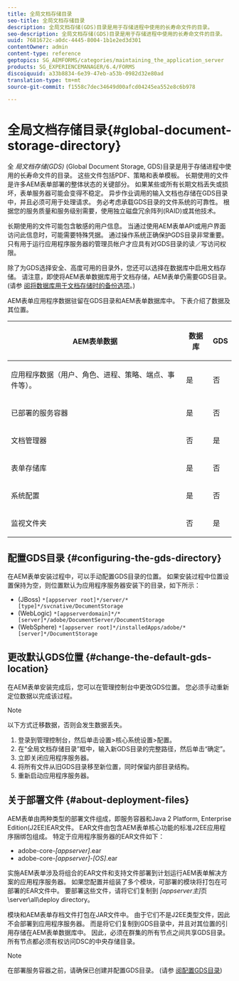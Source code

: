 ```yaml
---
title: 全局文档存储目录
seo-title: 全局文档存储目录
description: 全局文档存储(GDS)目录是用于存储进程中使用的长寿命文件的目录。
seo-description: 全局文档存储(GDS)目录是用于存储进程中使用的长寿命文件的目录。
uuid: 7681672c-a0dc-4445-8004-1b1e2ed3d301
contentOwner: admin
content-type: reference
geptopics: SG_AEMFORMS/categories/maintaining_the_application_server
products: SG_EXPERIENCEMANAGER/6.4/FORMS
discoiquuid: a33b8834-6e39-47eb-a53b-0982d32e80ad
translation-type: tm+mt
source-git-commit: f1558c7dec34649d00afcd04245ea552e8c6b978

---
```



# 全局文档存储目录{#global-document-storage-directory}

全 *局文档存储(GDS)* (Global Document Storage, GDS)目录是用于存储进程中使用的长寿命文件的目录。 这些文件包括PDF、策略和表单模板。 长期使用的文件是许多AEM表单部署的整体状态的关键部分。 如果某些或所有长期文档丢失或损坏，表单服务器可能会变得不稳定。 异步作业调用的输入文档也存储在GDS目录中，并且必须可用于处理请求。 务必考虑承载GDS目录的文件系统的可靠性。 根据您的服务质量和服务级别需要，使用独立磁盘冗余阵列(RAID)或其他技术。

长期使用的文件可能包含敏感的用户信息。 当通过使用AEM表单API或用户界面访问此信息时，可能需要特殊凭据。 通过操作系统正确保护GDS目录非常重要。 只有用于运行应用程序服务器的管理员帐户才应具有对GDS目录的读／写访问权限。

除了为GDS选择安全、高度可用的目录外，您还可以选择在数据库中启用文档存储。 请注意，即使将AEM表单数据库用于文档存储，AEM表单仍需要GDS目录。 (请参 [阅将数据库用于文档存储时的备份选项](/help/forms/using/admin-help/files-back-recover.md#backup-options-when-database-is-used-for-document-storage)。)

AEM表单应用程序数据驻留在GDS目录和AEM表单数据库中。 下表介绍了数据及其位置。

<table> 
 <thead> 
  <tr> 
   <th><p>AEM表单数据</p></th> 
   <th><p>数据库</p></th> 
   <th><p>GDS</p></th> 
  </tr> 
 </thead> 
 <tbody>
  <tr> 
   <td><p>应用程序数据（用户、角色、进程、策略、端点、事件等）。</p></td> 
   <td><p>是</p></td> 
   <td><p>否</p></td> 
  </tr> 
  <tr> 
   <td><p>已部署的服务容器</p></td> 
   <td><p>是</p></td> 
   <td><p>否</p></td> 
  </tr> 
  <tr> 
   <td><p>文档管理器 </p></td> 
   <td><p>否</p></td> 
   <td><p>是</p></td> 
  </tr> 
  <tr> 
   <td><p>表单存储库</p></td> 
   <td><p>是</p></td> 
   <td><p>否</p></td> 
  </tr> 
  <tr> 
   <td><p>系统配置</p></td> 
   <td><p>是</p></td> 
   <td><p>否</p></td> 
  </tr> 
  <tr> 
   <td><p>监视文件夹</p></td> 
   <td><p>否</p></td> 
   <td><p>是</p></td> 
  </tr> 
 </tbody> 
</table>

## 配置GDS目录 {#configuring-the-gds-directory}

在AEM表单安装过程中，可以手动配置GDS目录的位置。 如果安装过程中位置设置保持为空，则位置默认为应用程序服务器安装下的目录，如下所示：

* (JBoss) `*[appserver root]*/server/*[type]*/svcnative/DocumentStorage`
* (WebLogic) `*[appserverdomain]*/*[server]*/adobe/DocumentServer/DocumentStorage`
* (WebSphere) `*[appserver root]*/installedApps/adobe/*[server]*/DocumentStorage`

## 更改默认GDS位置 {#change-the-default-gds-location}

在AEM表单安装完成后，您可以在管理控制台中更改GDS位置。 您必须手动重新定位数据以完成该过程。

>[!NOTE]
>
>以下方式迁移数据，否则会发生数据丢失。

1. 登录到管理控制台，然后单击设置>核心系统设置>配置。
1. 在“全局文档存储目录”框中，输入新GDS目录的完整路径，然后单击“确定”。
1. 立即关闭应用程序服务器。
1. 将所有文件从旧GDS目录移至新位置，同时保留内部目录结构。
1. 重新启动应用程序服务器。

## 关于部署文件 {#about-deployment-files}

AEM表单由两种类型的部署文件组成，即服务容器和Java 2 Platform, Enterprise Edition(J2EE)EAR文件。 EAR文件由包含AEM表单核心功能的标准J2EE应用程序捆绑包组成。 特定于应用程序服务器的EAR文件如下：

* adobe-core-*[appserver]*.ear
* adobe-core-*[appserver]*-*[OS]*.ear

实施AEM表单涉及将组合的EAR文件和支持文件部署到计划运行AEM表单解决方案的应用程序服务器。 如果您配置并组装了多个模块，可部署的模块将打包在可部署的EAR文件中。 要部署这些文件，请将它们复制到 *[appserver主]*&#x200B;页\server\all\deploy directory。

模块和AEM表单存档文件打包在JAR文件中。 由于它们不是J2EE类型文件，因此不会部署到应用程序服务器。 而是将它们复制到GDS目录中，并且对其位置的引用存储在AEM表单数据库中。 因此，必须在群集的所有节点之间共享GDS目录。 所有节点都必须有权访问DSC的中央存储目录。

>[!NOTE]
>
>在部署服务容器之前，请确保已创建并配置GDS目录。 (请参 [阅配置GDS目录](global-document-storage-directory.md#configuring-the-gds-directory))

